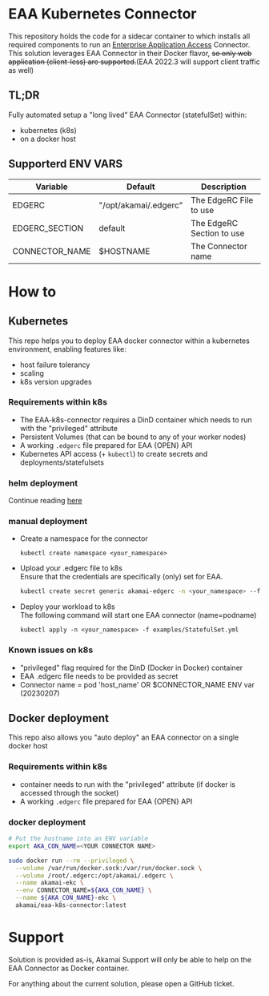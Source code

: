 # EAA Kubernetes Connector
This repository holds the code for a sidecar container to which installs all required components to run an [Enterprise Application Access](https://www.akamai.com/products/enterprise-application-access) Connector.  
This solution leverages EAA Connector in their Docker flavor, ~~so only web application (client-less) are supported.~~(EAA 2022.3 will support client traffic as well)


## TL;DR
Fully automated setup a "long lived" EAA Connector (statefulSet) within:
- kubernetes (k8s)
- on a docker host


## Supporterd ENV VARS

| Variable       | Default | Description               |
|----------------|---------|---------------------------|
|EDGERC | "/opt/akamai/.edgerc" | The EdgeRC File to use|
| EDGERC_SECTION | default | The EdgeRC Section to use | 
| CONNECTOR_NAME | $HOSTNAME | The Connector name      |



# How to
## Kubernetes
This repo helps you to deploy EAA docker connector within a kubernetes environment, enabling features like:
 - host failure tolerancy
 - scaling
 - k8s version upgrades

### Requirements within k8s
- The EAA-k8s-connector requires a DinD container which needs to run with the "privileged" attribute
- Persistent Volumes (that can be bound to any of your worker nodes)
- A working `.edgerc` file prepared for EAA {OPEN} API
- Kubernetes API access (+ `kubectl`) to create secrets and deployments/statefulsets

### helm deployment  
Continue reading [here](helm/README.md)

### manual deployment

- Create a namespace for the connector  
  ```text
  kubectl create namespace <your_namespace>
  ```

- Upload your .edgerc file to k8s  
  Ensure that the credentials are specifically (only) set for EAA.
    ```bash
    kubectl create secret generic akamai-edgerc -n <your_namespace> --from-file=edgerc=/home/username/.edgerc
    ```

- Deploy your workload to k8s  
The following command will start one EAA connector (name=podname)
  ```text
  kubectl apply -n <your_namespace> -f examples/StatefulSet.yml
  ```
  
### Known issues on k8s

- "privileged" flag required for the DinD (Docker in Docker) container
- EAA .edgerc file needs to be provided as secret
- Connector name = pod 'host_name' OR  $CONNECTOR_NAME ENV var (20230207)

## Docker deployment
This repo also allows you "auto deploy" an EAA connector on a single docker host

### Requirements within k8s
- container needs to run with the "privileged" attribute (if docker is accessed through the socket)
- A working `.edgerc` file prepared for EAA {OPEN} API

### docker deployment
```bash
# Put the hostname into an ENV variable 
export AKA_CON_NAME=<YOUR CONNECTOR NAME>

sudo docker run --rm --privileged \
  --volume /var/run/docker.sock:/var/run/docker.sock \
  --volume /root/.edgerc:/opt/akamai/.edgerc \
  --name akamai-ekc \
  --env CONNECTOR_NAME=${AKA_CON_NAME} \
  --name ${AKA_CON_NAME}-ekc \
  akamai/eaa-k8s-connector:latest
```

# Support

Solution is provided as-is, Akamai Support will only be able to help on the EAA Connector as Docker container.

For anything about the current solution, please open a GitHub ticket.
